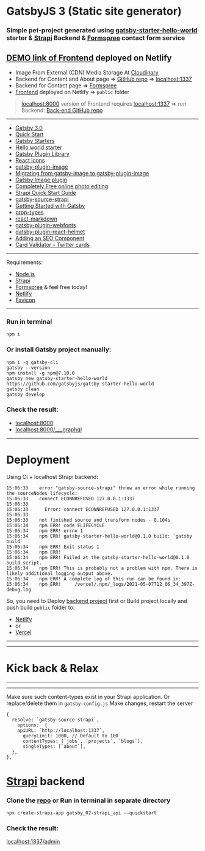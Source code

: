 # GatsbyJS 3 (Static site generator)

### Simple pet-project generated using [gatsby-starter-hello-world](https://www.gatsbyjs.com/starters/gatsbyjs/gatsby-starter-hello-world/) starter & [Strapi](https://strapi.io) Backend & [Formspree](https://formspree.io) contact form service

## [DEMO link of Frontend](https://gatsby-v3-strapi-frontend.netlify.app/) deployed on Netlify

- Image From External (CDN) Media Storage At [Cloudinary](https://cloudinary.com/)
- Backend for Content and About page => [GitHub repo](https://github.com/WebDevelopUa/gatsby_02-strapi_api)
  => [localhost:1337](http://localhost:1337)
- Backend for Contact page => [Formspree](https://formspree.io)
- [Frontend](https://gatsby-v3-strapi-frontend.netlify.app) deployed on Netlify => ```public``` folder

> [localhost:8000](http://localhost:8000) version of Frontend requires [localhost:1337](http://localhost:1337) => run Backend: [Back-end GitHub repo](https://github.com/WebDevelopUa/gatsby_02-strapi_api)

-----------

- [Gatsby 3.0](https://www.gatsbyjs.com)
- [Quick Start](https://www.gatsbyjs.com/docs/quick-start)
- [Gatsby Starters](https://www.gatsbyjs.com/starters/?v=3)
- [Hello world starter](https://www.gatsbyjs.com/starters/gatsbyjs/gatsby-starter-hello-world/)
- [Gatsby Plugin Library](https://www.gatsbyjs.com/plugins/)
- [React icons](https://react-icons.github.io/react-icons/)
- [gatsby-plugin-image](https://www.gatsbyjs.com/plugins/gatsby-plugin-image)
- [Migrating from gatsby-image to gatsby-plugin-image](https://www.gatsbyjs.com/docs/reference/release-notes/image-migration-guide/)
- [Gatsby Image plugin](https://www.gatsbyjs.com/docs/reference/built-in-components/gatsby-plugin-image/#restrictions-on-using-staticimage)
- [Completely Free online photo editing](https://www10.lunapic.com/editor/)
- [Strapi Quick Start Guide](https://strapi.io/documentation/developer-docs/latest/getting-started/quick-start.html#_1-install-strapi-and-create-a-new-project)
- [gatsby-source-strapi](https://www.npmjs.com/package/gatsby-source-strapi)
- [Getting Started with Gatsby](https://strapi.io/documentation/developer-docs/latest/developer-resources/content-api/integrations/gatsby.html#create-a-gatsby-app)
- [prop-types](https://www.npmjs.com/package/prop-types)
- [react-markdown](https://www.npmjs.com/package/react-markdown)
- [gatsby-plugin-webfonts](https://www.gatsbyjs.com/plugins/gatsby-plugin-webfonts/)
- [gatsby-plugin-react-helmet](https://www.gatsbyjs.com/plugins/gatsby-plugin-react-helmet/)
- [Adding an SEO Component](https://www.gatsbyjs.com/docs/add-seo-component/)
- [Card Validator - Twitter cards](https://cards-dev.twitter.com/validator)

-----

Requirements:

- [Node.js](https://nodejs.org/uk/)
- [Strapi](https://strapi.io)
- [Formspree](https://formspree.io) & feel free today!
- [Netlify](https://www.netlify.com)
- [Favicon](https://favicon.io/favicon-generator/)

-----

### Run in terminal

``` 
npm i
```

### Or install Gatsby project manually:

``` 
npm i -g gatsby-cli
gatsby --version
npm install -g npm@7.10.0
gatsby new gatsby-starter-hello-world https://github.com/gatsbyjs/gatsby-starter-hello-world
gatsby clean
gatsby develop
```

### Check the result:

- [localhost:8000](http://localhost:8000)
- [localhost:8000/___graphql](http://localhost:8000/___graphql)

--------

# Deployment

Using CI + localhost Strapi backend:

``` 
15:06:33	error "gatsby-source-strapi" threw an error while running the sourceNodes lifecycle:
15:06:33	connect ECONNREFUSED 127.0.0.1:1337
15:06:33	
15:06:33	  Error: connect ECONNREFUSED 127.0.0.1:1337
15:06:33	
15:06:33	not finished source and transform nodes - 0.104s
15:06:34	npm ERR! code ELIFECYCLE
15:06:34	npm ERR! errno 1
15:06:34	npm ERR! gatsby-starter-hello-world@0.1.0 build: `gatsby build`
15:06:34	npm ERR! Exit status 1
15:06:34	npm ERR! 
15:06:34	npm ERR! Failed at the gatsby-starter-hello-world@0.1.0 build script.
15:06:34	npm ERR! This is probably not a problem with npm. There is likely additional logging output above.
15:06:34	npm ERR! A complete log of this run can be found in:
15:06:34	npm ERR!     /vercel/.npm/_logs/2021-05-07T12_06_34_397Z-debug.log
```

So, you need to Deploy [backend project](https://github.com/WebDevelopUa/gatsby_02-strapi_api) first or Build project
locally and push build ```public``` folder to:

- [Netlify](https://app.netlify.com/)
- or
- [Vercel](https://vercel.com/)

-----
-----

# Kick back & Relax

-----
-----

Make sure such content-types exist in your Strapi application. Or replace/delete them in ```gatsby-config.js```
Make changes, restart the server

```
{  
  resolve: `gatsby-source-strapi`,
    options:  {
    apiURL: `http://localhost:1337`,
      queryLimit: 1000, // Default to 100
      contentTypes: [`jobs`, `projects`, `blogs`],
      singleTypes: [`about`],
  },
},
```

# [Strapi](https://strapi.io/) backend

### Clone the [repo](https://github.com/WebDevelopUa/gatsby_02-strapi_api) or Run in terminal in separate directory

``` 
npx create-strapi-app gatsby_02-strapi_api --quickstart
```

### Check the result:

[localhost:1337/admin](http://localhost:1337/admin)
